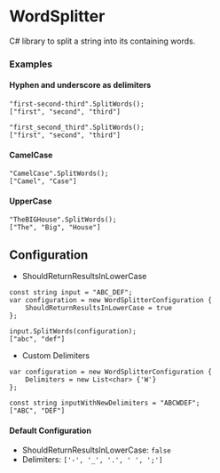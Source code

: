 # WordSplitter
C# library to split a string into its containing words.

### Examples

#### Hyphen and underscore as delimiters
```
"first-second-third".SplitWords();
["first", "second", "third"]

"first_second_third".SplitWords();
["first", "second", "third"]
```

#### CamelCase
```
"CamelCase".SplitWords();
["Camel", "Case"]
```

#### UpperCase
```
"TheBIGHouse".SplitWords();
["The", "Big", "House"]
```

## Configuration

- ShouldReturnResultsInLowerCase
```
const string input = "ABC_DEF";
var configuration = new WordSplitterConfiguration {
    ShouldReturnResultsInLowerCase = true
};

input.SplitWords(configuration);
["abc", "def"]
```

- Custom Delimiters
```
var configuration = new WordSplitterConfiguration {
    Delimiters = new List<char> {'W'}
};

const string inputWithNewDelimiters = "ABCWDEF";
["ABC", "DEF"]
```

#### Default Configuration
- ShouldReturnResultsInLowerCase: `false`
- Delimiters: `['-', '_', '.', ' ', ';']`
